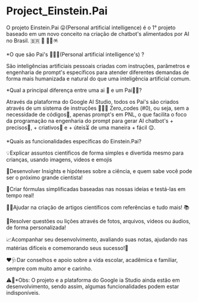# Project_Einstein.Pai
O projeto Einstein.Pai 😛(Personal artificial intelligence) é o 1° projeto baseado em um novo conceito na criação de chatbot's alimentados por AI no Brasil. 🇧🇷 🥇 🎉🎊🪅


*O que são Pai's 🧔‍♂️🤖(Personal artificial intelligence's) ?

São inteligências artificiais pessoais criadas com instruções, parâmetros e engenharia de prompt's específicos para atender diferentes demandas de forma mais humanizada e natural do que uma inteligência artificial comum.


*Qual a principal diferença entre uma ai 🤖 e um Pai🧔‍♂️?

Através da plataforma do Google AI Studio, todos os Pai's são criados através de um sistema de instruções 👨🏽‍💻 Zero_codes (#0), ou seja, sem a necessidade de códigos🚫, apenas prompt's em PNL, o que facilita o foco da programação na engenharia do prompt para gerar AI chatbot's + precisos🎯, + criativos🎨 e + úteis⏳ de uma maneira + fácil 😌.


*Quais as funcionalidades específicas do Einstein.Pai?

💡Explicar assuntos cientificos de forma simples e divertida mesmo para crianças, usando imagens, videos e emojis

🤔Desenvolver Insights e hipóteses sobre a ciência, e quem sabe você pode ser o próximo grande cientista!

🧪Criar fórmulas simplificadas baseadas nas nossas ideias e testá-las em tempo real!

✍🏽Ajudar na criação de artigos científicos com referências e tudo mais! 📚

📸Resolver questões ou lições através de fotos, arquivos, videos ou áudios, de forma personalizada!

📈Acompanhar seu desenvolvimento, avaliando suas notas, ajudando nas matérias difíceis e comemorando seus sucesso!🎉

♥️🩺Dar conselhos e apoio sobre a vida escolar, acadêmica e familiar,
sempre com muito amor e carinho.


⚠️🚨*Obs: O projeto e a plataforma do Google ia Studio ainda estão em desenvolvimento, sendo assim, algumas funcionalidades podem estar indisponíveis.
